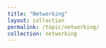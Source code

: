 ```yaml
---
title: "Networking"
layout: collection
permalink: /topic/networking/
collection: networking
---
```

